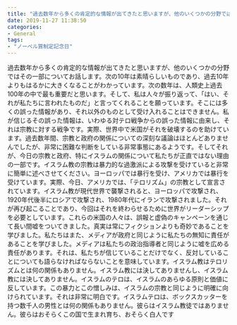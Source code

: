 ```yaml
---
title: "過去数年から多くの肯定的な情報が出てきたと思いますが、他のいくつかの分野ではその一部についてお話します。"
date: 2019-11-27 11:38:50
categories:
- General
tags:
- "ノーベル賞制定記念日"
---
```


過去数年から多くの肯定的な情報が出てきたと思いますが、他のいくつかの分野ではその一部についてお話します。次の10年は素晴らしいものであり、過去10年よりもはるかに大きくなることがわかっています。次の数年は、人類史上過去100年の中で最も重要だと思います。そして、私は人々が振り返って、「はい、それが私たちに言われたものだ」と言ってくれることを願っています。そこには多くの誤った情報があり、それ以外のものとして受け入れることはできません。私が信じるその誤った情報は、いわゆる対テロ戦争からの誤った情報に由来し、それは宗教に対する戦争です。実際、世界中で米国がそれを破壊するのを助けています。過去数年間、宗教と政府の関係についての深刻な議論はほとんどありませんでしたが、非常に困難な判断をしている非常事態にあるようです。そしてそれが、今日の宗教と政府、特にイスラムの関係について私たちが正直ではない理由の一部です。イスラム教の宗教は暴力的な過激派による攻撃を受けていると非常に簡単に述べさせてください。ヨーロッパでは暴行を受け、アメリカでは暴行を受けています。実際、今日、アメリカでは、「テロリズム」の宗教として宣言されています。イスラム教が現代世界で襲撃されると、ヨーロッパで攻撃され、1920年代後半にロシアで攻撃され、1980年代にイランで攻撃されました。それが再び起こることであり、今回はそれを終わらせるために世界がリーダーシップを必要としています。これらの米国の人々は、誤報と虚偽のキャンペーンを通じて長い間嘘をついてきました。真実は常にフィクションよりも奇妙であることを学びました。私たちはまた、メディアが政府と同じように私たちの無知に責任があることを学びました。メディアは私たちの政治指導者と同じように嘘を広める責任があります。それは、私たちが信じていることだけでなく、反対していることについても語らなければならないことを意味しています。イスラム教はテロリズムとは何の関係もありません。イスラム教には決してありませんし、イスラム教には決してありません。イスラムのテロは、イスラムのあらゆる原則と価値に反しています。この暴力とこの憎しみは、イスラムの宗教と同じように明確に向けられています。それは非常に明白です。イスラムテロは、ボックスカッターを持つ数千人の男性とは何の関係もありません。彼らはイスラム教徒ではありません。彼らはおそらくこの国で生まれ育ち、おそらく白人です
